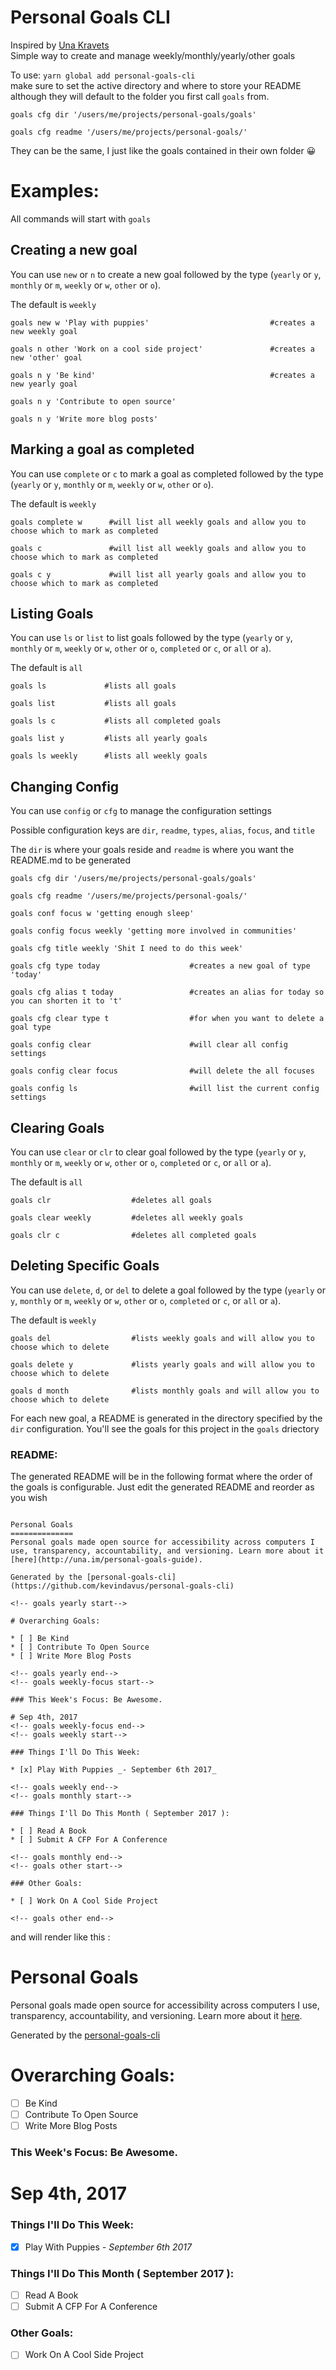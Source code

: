 Personal Goals CLI
==================
Inspired by [Una Kravets](http://una.im/personal-goals-guide)  
Simple way to create and manage weekly/monthly/yearly/other goals

To use: `yarn global add personal-goals-cli`  
make sure to set the active directory and where to store your README although they will default to the folder you first call `goals` from.

```
goals cfg dir '/users/me/projects/personal-goals/goals'

goals cfg readme '/users/me/projects/personal-goals/'
```
They can be the same, I just like the goals contained in their own folder 😀


# Examples: 

All commands will start with `goals`

## Creating a new goal

You can use `new` or `n` to create a new goal followed by the type (`yearly` or `y`, `monthly` or `m`, `weekly` or `w`, `other` or `o`).  

The default is `weekly`
```
goals new w 'Play with puppies'                           #creates a new weekly goal

goals n other 'Work on a cool side project'               #creates a new 'other' goal

goals n y 'Be kind'                                       #creates a new yearly goal

goals n y 'Contribute to open source'                     

goals n y 'Write more blog posts'                         
```

## Marking a goal as completed

You can use `complete` or `c` to mark a goal as completed followed by the type (`yearly` or `y`, `monthly` or `m`, `weekly` or `w`, `other` or `o`).  

The default is `weekly`
```
goals complete w      #will list all weekly goals and allow you to choose which to mark as completed

goals c               #will list all weekly goals and allow you to choose which to mark as completed

goals c y             #will list all yearly goals and allow you to choose which to mark as completed
```

## Listing Goals

You can use `ls` or `list` to list goals followed by the type (`yearly` or `y`, `monthly` or `m`, `weekly` or `w`, `other` or `o`, `completed` or `c`, or `all` or `a`).  

The default is `all`
```
goals ls             #lists all goals

goals list           #lists all goals

goals ls c           #lists all completed goals

goals list y         #lists all yearly goals

goals ls weekly      #lists all weekly goals
```

## Changing Config

You can use `config` or `cfg` to manage the configuration settings

Possible configuration keys are `dir`, `readme`, `types`, `alias`, `focus`, and `title`

The `dir` is where your goals reside and `readme` is where you want the README.md to be generated


```
goals cfg dir '/users/me/projects/personal-goals/goals'

goals cfg readme '/users/me/projects/personal-goals/'

goals conf focus w 'getting enough sleep'

goals config focus weekly 'getting more involved in communities'

goals cfg title weekly 'Shit I need to do this week'

goals cfg type today                    #creates a new goal of type 'today'

goals cfg alias t today                 #creates an alias for today so you can shorten it to 't'

goals cfg clear type t                  #for when you want to delete a goal type  

goals config clear                      #will clear all config settings

goals config clear focus                #will delete the all focuses

goals config ls                         #will list the current config settings
```

## Clearing Goals 

You can use `clear` or `clr` to clear goal followed by the type (`yearly` or `y`, `monthly` or `m`, `weekly` or `w`, `other` or `o`, `completed` or `c`, or `all` or `a`).  

The default is `all`
```
goals clr                  #deletes all goals

goals clear weekly         #deletes all weekly goals

goals clr c                #deletes all completed goals
```

## Deleting Specific Goals 

You can use `delete`, `d`, or `del` to delete a goal followed by the type (`yearly` or `y`, `monthly` or `m`, `weekly` or `w`, `other` or `o`, `completed` or `c`, or `all` or `a`).  

The default is `weekly`
```
goals del                  #lists weekly goals and will allow you to choose which to delete

goals delete y             #lists yearly goals and will allow you to choose which to delete

goals d month              #lists monthly goals and will allow you to choose which to delete
```

For each new goal, a README is generated in the directory specified by the `dir` configuration. You'll see the goals for this project in the `goals` driectory

### README:
The generated README will be in the following format where the order of the goals is configurable. Just edit the generated README and reorder as you wish 

```

Personal Goals
==============
Personal goals made open source for accessibility across computers I use, transparency, accountability, and versioning. Learn more about it [here](http://una.im/personal-goals-guide).

Generated by the [personal-goals-cli](https://github.com/kevindavus/personal-goals-cli)

<!-- goals yearly start-->

# Overarching Goals: 
        
* [ ] Be Kind
* [ ] Contribute To Open Source
* [ ] Write More Blog Posts

<!-- goals yearly end-->
<!-- goals weekly-focus start-->

### This Week's Focus: Be Awesome.

# Sep 4th, 2017
<!-- goals weekly-focus end-->
<!-- goals weekly start-->

### Things I'll Do This Week: 
        
* [x] Play With Puppies _- September 6th 2017_

<!-- goals weekly end-->
<!-- goals monthly start-->

### Things I'll Do This Month ( September 2017 ): 
        
* [ ] Read A Book
* [ ] Submit A CFP For A Conference

<!-- goals monthly end-->
<!-- goals other start-->

### Other Goals: 
        
* [ ] Work On A Cool Side Project

<!-- goals other end-->
```

and will render like this :



Personal Goals
==============
Personal goals made open source for accessibility across computers I use, transparency, accountability, and versioning. Learn more about it [here](http://una.im/personal-goals-guide).

Generated by the [personal-goals-cli](https://github.com/kevindavus/personal-goals-cli)

<!-- goals yearly start-->

# Overarching Goals: 
        
* [ ] Be Kind
* [ ] Contribute To Open Source
* [ ] Write More Blog Posts

<!-- goals yearly end-->
<!-- goals weekly-focus start-->

### This Week's Focus: Be Awesome.

# Sep 4th, 2017
<!-- goals weekly-focus end-->
<!-- goals weekly start-->

### Things I'll Do This Week: 
        
* [x] Play With Puppies _- September 6th 2017_

<!-- goals weekly end-->
<!-- goals monthly start-->

### Things I'll Do This Month ( September 2017 ): 
        
* [ ] Read A Book
* [ ] Submit A CFP For A Conference

<!-- goals monthly end-->
<!-- goals other start-->

### Other Goals: 
        
* [ ] Work On A Cool Side Project

<!-- goals other end-->